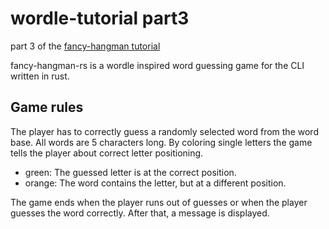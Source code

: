# wordle-tutorial part3
part 3 of the [fancy-hangman tutorial](https://www.tohuwabohu.io/2022/06/building-a-cli-wordle-game-in-rust-part-3/)

fancy-hangman-rs is a wordle inspired word guessing game for the CLI written in rust.

## Game rules
The player has to correctly guess a randomly selected word from the word base. All words are 5 characters long. By coloring single letters the game tells the player about correct letter positioning.
* green: The guessed letter is at the correct position.
* orange: The word contains the letter, but at a different position.

The game ends when the player runs out of guesses or when the player guesses the word correctly. After that, a message is displayed. 
